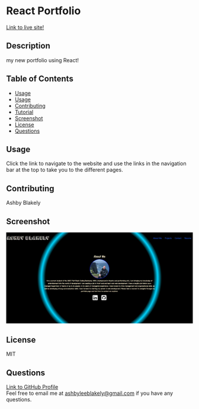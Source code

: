 # React Portfolio

[Link to live site!](https://fast-harbor-12922.herokuapp.com/)
    
## Description
my new portfolio using React!

## Table of Contents
- [Usage](#Usage)
- [Usage](#Usage)
- [Contributing](#Contributing)
- [Tutorial](#Tutorial)
- [Screenshot](#Screenshot)
- [License](#License)
- [Questions](#Questions)

## Usage
Click the link to navigate to the website and use the links in the navigation bar at the top to take you to the different pages.


## Contributing 
Ashby Blakely 

## Screenshot
![screenshot](./src/images/report.png)

## License
MIT

## Questions
[Link to GitHub Profile](https://github.com/AshbyLB)<br/>
Feel free to email me at ashbyleeblakely@gmail.com if you have any questions.


